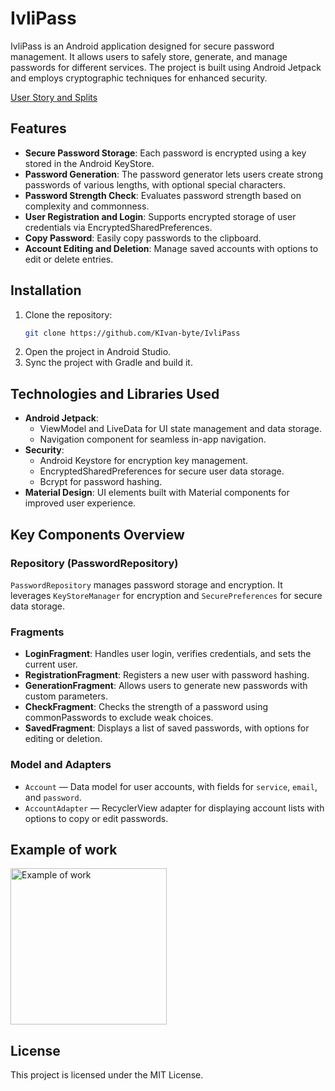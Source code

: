 
# IvliPass

IvliPass is an Android application designed for secure password management. It allows users to safely store, generate, and manage passwords for different services. The project is built using Android Jetpack and employs cryptographic techniques for enhanced security.

[User Story and Splits](./images/user%20stories.pdf)


## Features

- **Secure Password Storage**: Each password is encrypted using a key stored in the Android KeyStore.
- **Password Generation**: The password generator lets users create strong passwords of various lengths, with optional special characters.
- **Password Strength Check**: Evaluates password strength based on complexity and commonness.
- **User Registration and Login**: Supports encrypted storage of user credentials via EncryptedSharedPreferences.
- **Copy Password**: Easily copy passwords to the clipboard.
- **Account Editing and Deletion**: Manage saved accounts with options to edit or delete entries.

## Installation

1. Clone the repository:
   ```bash
   git clone https://github.com/KIvan-byte/IvliPass
   ```
2. Open the project in Android Studio.
3. Sync the project with Gradle and build it.

## Technologies and Libraries Used

- **Android Jetpack**:
  - ViewModel and LiveData for UI state management and data storage.
  - Navigation component for seamless in-app navigation.
- **Security**:
  - Android Keystore for encryption key management.
  - EncryptedSharedPreferences for secure user data storage.
  - Bcrypt for password hashing.
- **Material Design**: UI elements built with Material components for improved user experience.

## Key Components Overview

### Repository (PasswordRepository)

`PasswordRepository` manages password storage and encryption. It leverages `KeyStoreManager` for encryption and `SecurePreferences` for secure data storage.

### Fragments

- **LoginFragment**: Handles user login, verifies credentials, and sets the current user.
- **RegistrationFragment**: Registers a new user with password hashing.
- **GenerationFragment**: Allows users to generate new passwords with custom parameters.
- **CheckFragment**: Checks the strength of a password using commonPasswords to exclude weak choices.
- **SavedFragment**: Displays a list of saved passwords, with options for editing or deletion.

### Model and Adapters

- `Account` — Data model for user accounts, with fields for `service`, `email`, and `password`.
- `AccountAdapter` — RecyclerView adapter for displaying account lists with options to copy or edit passwords.

## Example of work

<img src="./images/example.gif" alt="Example of work" width="250">

## License

This project is licensed under the MIT License.
